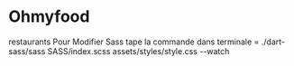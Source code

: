 # Ohmyfood
restaurants
Pour Modifier Sass tape la commande dans terminale = ./dart-sass/sass SASS/index.scss assets/styles/style.css --watch
